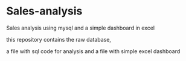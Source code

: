 # Sales-analysis
Sales analysis using mysql and a simple dashboard in excel

this repository contains the raw database,

a file with sql code for analysis and a file with simple excel dashboard
